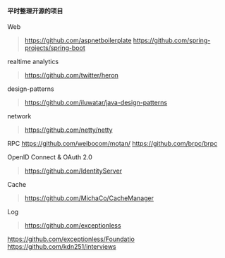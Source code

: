 #### 平时整理开源的项目
Web
> https://github.com/aspnetboilerplate
> https://github.com/spring-projects/spring-boot

realtime analytics
> https://github.com/twitter/heron

design-patterns
> https://github.com/iluwatar/java-design-patterns

network
> https://github.com/netty/netty

RPC
https://github.com/weibocom/motan/
https://github.com/brpc/brpc

OpenID Connect & OAuth 2.0
> https://github.com/IdentityServer

Cache
> https://github.com/MichaCo/CacheManager

Log
> https://github.com/exceptionless



https://github.com/exceptionless/Foundatio
https://github.com/kdn251/interviews









